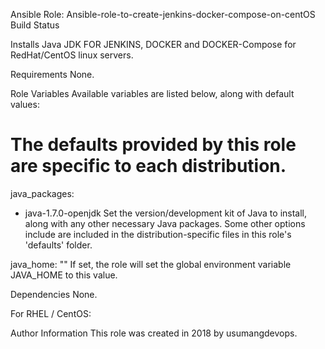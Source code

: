 
Ansible Role: Ansible-role-to-create-jenkins-docker-compose-on-centOS
Build Status

Installs Java JDK FOR JENKINS, DOCKER and DOCKER-Compose for RedHat/CentOS  linux servers.

Requirements
None.

Role Variables
Available variables are listed below, along with default values:

# The defaults provided by this role are specific to each distribution.
java_packages:
  - java-1.7.0-openjdk
Set the version/development kit of Java to install, along with any other necessary Java packages. Some other options include are included in the distribution-specific files in this role's 'defaults' folder.

java_home: ""
If set, the role will set the global environment variable JAVA_HOME to this value.

Dependencies
None.

For RHEL / CentOS:


Author Information
This role was created in 2018 by usumangdevops.
